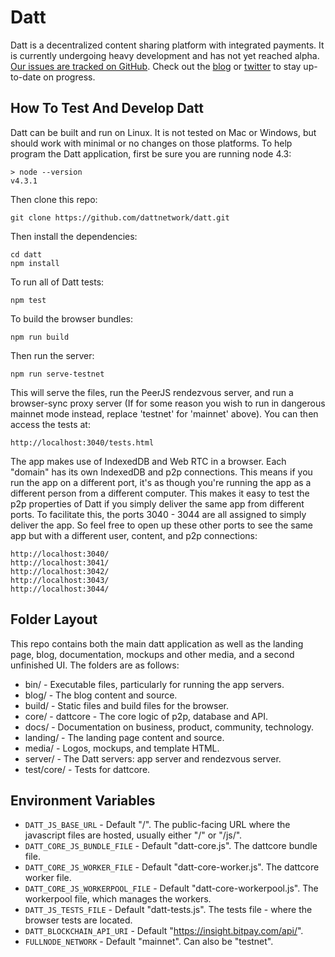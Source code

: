 Datt
====
Datt is a decentralized content sharing platform with integrated payments. It
is currently undergoing heavy development and has not yet reached alpha. [Our
issues are tracked on GitHub](https://github.com/dattnetwork/datt/issues).
Check out the [blog](http://blog.datt.co) or
[twitter](https://twitter.com/dattnetwork) to stay up-to-date on progress.

How To Test And Develop Datt
----------------------------
Datt can be built and run on Linux. It is not tested on Mac or Windows, but
should work with minimal or no changes on those platforms. To help program the
Datt application, first be sure you are running node 4.3:
```
> node --version
v4.3.1
```
Then clone this repo:
```
git clone https://github.com/dattnetwork/datt.git
```
Then install the dependencies:
```
cd datt
npm install
```
To run all of Datt tests:
```
npm test
```
To build the browser bundles:
```
npm run build
```
Then run the server:
```
npm run serve-testnet
```

This will serve the files, run the PeerJS rendezvous server, and run a
browser-sync proxy server (If for some reason you wish to run in dangerous
mainnet mode instead, replace 'testnet' for 'mainnet' above). You can then
access the tests at:

```
http://localhost:3040/tests.html
```

The app makes use of IndexedDB and Web RTC in a browser. Each "domain" has its
own IndexedDB and p2p connections. This means if you run the app on a different
port, it's as though you're running the app as a different person from a
different computer. This makes it easy to test the p2p properties of Datt if
you simply deliver the same app from different ports. To facilitate this, the
ports 3040 - 3044 are all assigned to simply deliver the app. So feel free to
open up these other ports to see the same app but with a different user,
content, and p2p connections:
```
http://localhost:3040/
http://localhost:3041/
http://localhost:3042/
http://localhost:3043/
http://localhost:3044/
```

Folder Layout
-------------
This repo contains both the main datt application as well as the landing page,
blog, documentation, mockups and other media, and a second unfinished UI. The
folders are as follows:
- bin/ - Executable files, particularly for running the app servers.
- blog/ - The blog content and source.
- build/ - Static files and build files for the browser.
- core/ - dattcore - The core logic of p2p, database and API.
- docs/ - Documentation on business, product, community, technology.
- landing/ - The landing page content and source.
- media/ - Logos, mockups, and template HTML.
- server/ - The Datt servers: app server and rendezvous server.
- test/core/ - Tests for dattcore.

Environment Variables
---------------------
- `DATT_JS_BASE_URL` - Default "/". The public-facing URL where the javascript
  files are hosted, usually either "/" or "/js/".
- `DATT_CORE_JS_BUNDLE_FILE` - Default "datt-core.js". The dattcore bundle
  file.
- `DATT_CORE_JS_WORKER_FILE` - Default "datt-core-worker.js". The dattcore
  worker file.
- `DATT_CORE_JS_WORKERPOOL_FILE` - Default "datt-core-workerpool.js". The
  workerpool file, which manages the workers.
- `DATT_JS_TESTS_FILE` - Default "datt-tests.js". The tests file - where the
  browser tests are located.
- `DATT_BLOCKCHAIN_API_URI` - Default "https://insight.bitpay.com/api/".
- `FULLNODE_NETWORK` - Default "mainnet". Can also be "testnet".

